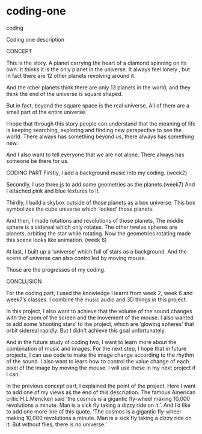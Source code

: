 # coding-one
coding

Coding one description

CONCEPT

This is the story. A planet carrying the heart of a diamond spinning on its own. It thinks it is the only planet in the universe. It always feel lonely , but in fact there are 12 other planets revolving around it.

And the other planets think there are only 13 planets in the world, and they think the end of the universe is square shaped.

But in fact, beyond the square space is the real universe. All of them are a small part of the entire universe.
  
I hope that through this story people can understand that the meaning of life is keeping searching, exploring and finding new perspective to see the world. There always has something beyond us, there always has something new. 

And I also want to tell everyone that we are not alone. There always has someone be there for us. 


CODING PART
Firstly, I add a background music into my coding. (week2)

Secondly, I use three.js to add some geometries as the planets.(week7) 
And I attached pink and blue textures to it.

Thirdly, I build a skybox outside of those planets as a box universe. This box symbolizes the cube universe which ‘locked’ those planets.

And then, I made rotations and revolutions of those planets, The middle sphere is a sidereal which only rotates. The other twelve spheres are planets, orbiting the star while rotating. Now  the geometries rotating made this scene looks like animation. (week 6)

At last, I built up a ‘universe’ which full of stars as a background. And the scene of universe can also controlled by moving mouse. 

Those are the progresses of my coding.



CONCLUSION

For the coding part, I used the knowledge I learnt from week 2, week 6 and week7’s classes. I combine the music audio and 3D things in this project.

In this project, I also want to achieve that the volume of the sound changes with the zoom of the screen and the movement of the mouse. I also wanted to add some ‘shooting stars’ to the project, which are ‘glowing spheres’ that orbit sidereal rapidly. But I didn't achieve this goal unfortunately.

And in the future study of coding two, I want to learn more about the combination of music and images. For the next step, I hope that in future projects, I can use code to make the image change according to the rhythm of the sound. I also want to learn how to control the value change of each pixel of the image by moving the mouse. I will use these in my next project if I can.

In the previous concept part, I explained the point of the project. Here I want to add one of my views as the end of this description. 
The famous American critic H.L.Mencken said ‘the cosmos is a gigantic fly-wheel making 10,000 revolutions a minute. Man is a sick fly taking a dizzy ride on it.’. And I’d like to add one more line of this quote.
‘The cosmos is a gigantic fly-wheel making 10,000 revolutions a minute. Man is a sick fly taking a dizzy ride on it. But without flies, there is no universe.’

